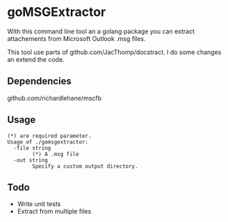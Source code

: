 # goMSGExtractor
With this command line tool an a golang package you can extract attachements from Microsoft Outlook .msg files.

This tool use parts of github.com/JacThomp/docstract. I do some changes an extend the code.

## Dependencies
github.com/richardlehane/mscfb

## Usage
```
(*) are required parameter.
Usage of ./gomsgextractor:
  -file string
        (*) A .msg file
  -out string
        Specify a custom output directory.
```

## Todo
- Write unit tests
- Extract from multiple files